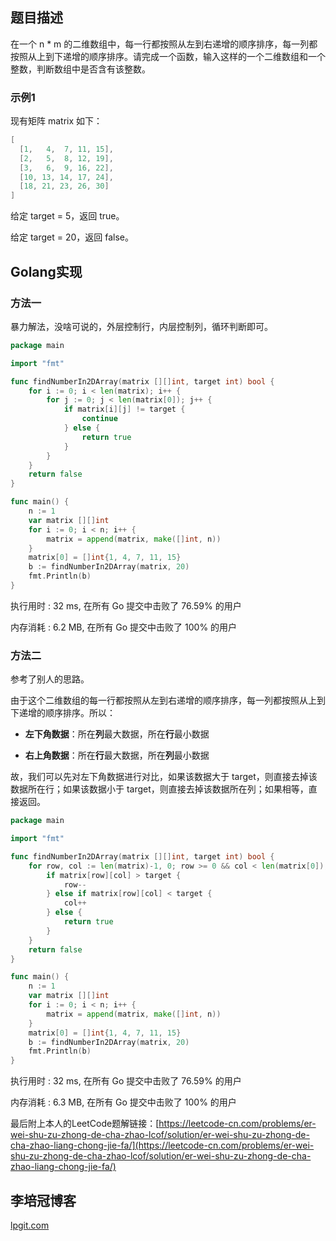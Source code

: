 ## 题目描述

在一个 n * m 的二维数组中，每一行都按照从左到右递增的顺序排序，每一列都按照从上到下递增的顺序排序。请完成一个函数，输入这样的一个二维数组和一个整数，判断数组中是否含有该整数。

### 示例1

现有矩阵 matrix 如下：

```go
[
  [1,   4,  7, 11, 15],
  [2,   5,  8, 12, 19],
  [3,   6,  9, 16, 22],
  [10, 13, 14, 17, 24],
  [18, 21, 23, 26, 30]
]
```
给定 target = 5，返回 true。

给定 target = 20，返回 false。

## Golang实现

### 方法一

暴力解法，没啥可说的，外层控制行，内层控制列，循环判断即可。

```go
package main

import "fmt"

func findNumberIn2DArray(matrix [][]int, target int) bool {
	for i := 0; i < len(matrix); i++ {
		for j := 0; j < len(matrix[0]); j++ {
			if matrix[i][j] != target {
				continue
			} else {
				return true
			}
		}
	}
	return false
}

func main() {
	n := 1
	var matrix [][]int
	for i := 0; i < n; i++ {
		matrix = append(matrix, make([]int, n))
	}
	matrix[0] = []int{1, 4, 7, 11, 15}
	b := findNumberIn2DArray(matrix, 20)
	fmt.Println(b)
}
```

执行用时 : 32 ms, 在所有 Go 提交中击败了 76.59% 的用户

内存消耗 : 6.2 MB, 在所有 Go 提交中击败了 100% 的用户

### 方法二

参考了别人的思路。

由于这个二维数组的每一行都按照从左到右递增的顺序排序，每一列都按照从上到下递增的顺序排序。所以：

- **左下角数据**：所在**列**最大数据，所在**行**最小数据

- **右上角数据**：所在**行**最大数据，所在**列**最小数据

故，我们可以先对左下角数据进行对比，如果该数据大于 target，则直接去掉该数据所在行；如果该数据小于 target，则直接去掉该数据所在列；如果相等，直接返回。

```go
package main

import "fmt"

func findNumberIn2DArray(matrix [][]int, target int) bool {
	for row, col := len(matrix)-1, 0; row >= 0 && col < len(matrix[0]);  {
		if matrix[row][col] > target {
			row--
		} else if matrix[row][col] < target {
			col++
		} else {
			return true
		}
	}
	return false
}

func main() {
	n := 1
	var matrix [][]int
	for i := 0; i < n; i++ {
		matrix = append(matrix, make([]int, n))
	}
	matrix[0] = []int{1, 4, 7, 11, 15}
	b := findNumberIn2DArray(matrix, 20)
	fmt.Println(b)
}
```

执行用时 : 32 ms, 在所有 Go 提交中击败了 76.59% 的用户

内存消耗 : 6.3 MB, 在所有 Go 提交中击败了 100% 的用户

最后附上本人的LeetCode题解链接：[https://leetcode-cn.com/problems/er-wei-shu-zu-zhong-de-cha-zhao-lcof/solution/er-wei-shu-zu-zhong-de-cha-zhao-liang-chong-jie-fa/](https://leetcode-cn.com/problems/er-wei-shu-zu-zhong-de-cha-zhao-lcof/solution/er-wei-shu-zu-zhong-de-cha-zhao-liang-chong-jie-fa/)

## 李培冠博客

[lpgit.com](https://lpgit.com)
